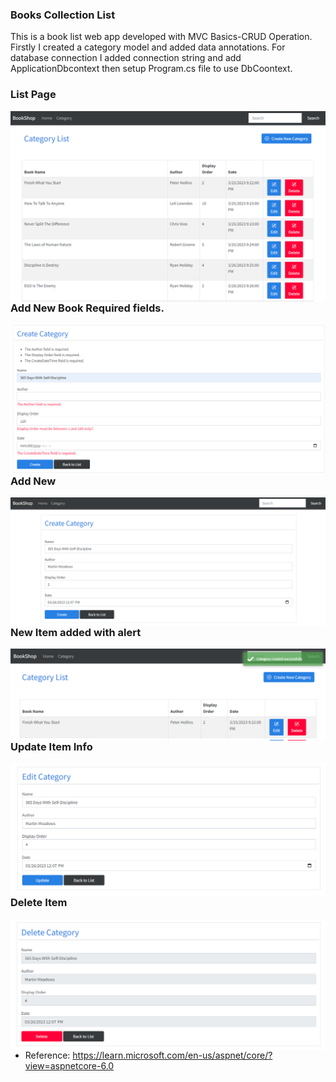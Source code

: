 ### Books Collection List
This is a book list web app developed with MVC Basics-CRUD Operation. Firstly I created a category model and added data annotations. For database connection I added connection string and add ApplicationDbcontext then setup Program.cs file to use DbCoontext.
### List Page 
<img align="right" alt="listpage" src="https://github.com/mithuiu21/DotNet6App/blob/main/BookShop/img/1.png" />
<br/>

### Add New Book Required fields.
<img align="right" alt="listpage" src="https://github.com/mithuiu21/DotNet6App/blob/main/BookShop/img/2.png" />
<br/>

### Add New
<img align="right" alt="listpage" src="https://github.com/mithuiu21/DotNet6App/blob/main/BookShop/img/3.png" />
<br/>

### New Item added with alert 
<img align="right" alt="listpage" src="https://github.com/mithuiu21/DotNet6App/blob/main/BookShop/img/4.png" />
<br/>

### Update Item Info
<img align="right" alt="listpage" src="https://github.com/mithuiu21/DotNet6App/blob/main/BookShop/img/5.png" />
<br/>

### Delete Item
<img align="right" alt="listpage" src="https://github.com/mithuiu21/DotNet6App/blob/main/BookShop/img/6.png" />
<br/>


- Reference: https://learn.microsoft.com/en-us/aspnet/core/?view=aspnetcore-6.0 
 
